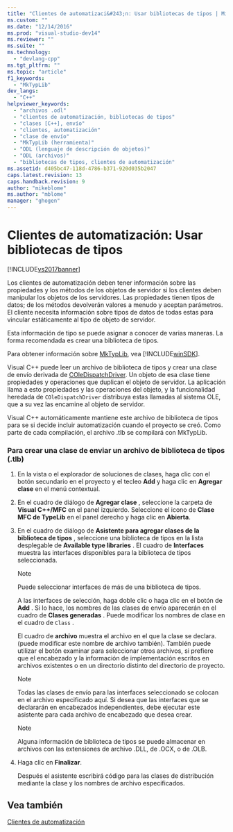 ```yaml
---
title: "Clientes de automatizaci&#243;n: Usar bibliotecas de tipos | Microsoft Docs"
ms.custom: ""
ms.date: "12/14/2016"
ms.prod: "visual-studio-dev14"
ms.reviewer: ""
ms.suite: ""
ms.technology: 
  - "devlang-cpp"
ms.tgt_pltfrm: ""
ms.topic: "article"
f1_keywords: 
  - "MkTypLib"
dev_langs: 
  - "C++"
helpviewer_keywords: 
  - "archivos .odl"
  - "clientes de automatización, bibliotecas de tipos"
  - "clases [C++], envío"
  - "clientes, automatización"
  - "clase de envío"
  - "MkTypLib (herramienta)"
  - "ODL (lenguaje de descripción de objetos)"
  - "ODL (archivos)"
  - "bibliotecas de tipos, clientes de automatización"
ms.assetid: d405bc47-118d-4786-b371-920d035b2047
caps.latest.revision: 13
caps.handback.revision: 9
author: "mikeblome"
ms.author: "mblome"
manager: "ghogen"
---
```

# Clientes de automatizaci&#243;n: Usar bibliotecas de tipos
[!INCLUDE[vs2017banner](../assembler/inline/includes/vs2017banner.md)]

Los clientes de automatización deben tener información sobre las propiedades y los métodos de los objetos de servidor si los clientes deben manipular los objetos de los servidores.  Las propiedades tienen tipos de datos; de los métodos devolverán valores a menudo y aceptan parámetros.  El cliente necesita información sobre tipos de datos de todas estas para vincular estáticamente al tipo de objeto de servidor.  
  
 Esta información de tipo se puede asignar a conocer de varias maneras.  La forma recomendada es crear una biblioteca de tipos.  
  
 Para obtener información sobre [MkTypLib](http://msdn.microsoft.com/library/windows/desktop/aa366797), vea [!INCLUDE[winSDK](../atl/includes/winsdk_md.md)].  
  
 Visual C\+\+ puede leer un archivo de biblioteca de tipos y crear una clase de envío derivada de [COleDispatchDriver](../mfc/reference/coledispatchdriver-class.md).  Un objeto de esa clase tiene propiedades y operaciones que duplican el objeto de servidor.  La aplicación llama a esto propiedades y las operaciones del objeto, y la funcionalidad heredada de `COleDispatchDriver` distribuya estas llamadas al sistema OLE, que a su vez las encamine al objeto de servidor.  
  
 Visual C\+\+ automáticamente mantiene este archivo de biblioteca de tipos para se si decide incluir automatización cuando el proyecto se creó.  Como parte de cada compilación, el archivo .tlb se compilará con MkTypLib.  
  
### Para crear una clase de enviar un archivo de biblioteca de tipos \(.tlb\)  
  
1.  En la vista o el explorador de soluciones de clases, haga clic con el botón secundario en el proyecto y el tecleo **Add** y haga clic en **Agregar clase** en el menú contextual.  
  
2.  En el cuadro de diálogo de **Agregar clase** , seleccione la carpeta de **Visual C\+\+\/MFC** en el panel izquierdo.  Seleccione el icono de **Clase MFC de TypeLib** en el panel derecho y haga clic en **Abierta**.  
  
3.  En el cuadro de diálogo de **Asistente para agregar clases de la biblioteca de tipos** , seleccione una biblioteca de tipos en la lista desplegable de **Available type libraries** .  El cuadro de **Interfaces** muestra las interfaces disponibles para la biblioteca de tipos seleccionada.  
  
    > [!NOTE]
    >  Puede seleccionar interfaces de más de una biblioteca de tipos.  
  
     A las interfaces de selección, haga doble clic o haga clic en el botón de **Add** .  Si lo hace, los nombres de las clases de envío aparecerán en el cuadro de **Clases generadas** .  Puede modificar los nombres de clase en el cuadro de `Class` .  
  
     El cuadro de **archivo** muestra el archivo en el que la clase se declara. \(puede modificar este nombre de archivo también\).  También puede utilizar el botón examinar para seleccionar otros archivos, si prefiere que el encabezado y la información de implementación escritos en archivos existentes o en un directorio distinto del directorio de proyecto.  
  
    > [!NOTE]
    >  Todas las clases de envío para las interfaces seleccionado se colocan en el archivo especificado aquí.  Si desea que las interfaces que se declararán en encabezados independientes, debe ejecutar este asistente para cada archivo de encabezado que desea crear.  
  
    > [!NOTE]
    >  Alguna información de biblioteca de tipos se puede almacenar en archivos con las extensiones de archivo .DLL, de .OCX, o de .OLB.  
  
4.  Haga clic en **Finalizar**.  
  
     Después el asistente escribirá código para las clases de distribución mediante la clase y los nombres de archivo especificados.  
  
## Vea también  
 [Clientes de automatización](../mfc/automation-clients.md)